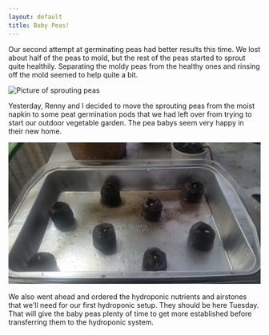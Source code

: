 ```yaml
---
layout: default
title: Baby Peas!
---
```


Our second attempt at germinating peas had better results this time. We lost about half of the peas to mold, but the rest of the peas started to sprout quite healthily. Separating the moldy peas from the healthy ones and rinsing off the mold seemed to help quite a bit.

![Picture of sprouting peas](/hydroponics/images/20161217_095137.jpg)

Yesterday, Renny and I decided to move the sprouting peas from the moist napkin to some peat germination pods that we had left over from trying to start our outdoor vegetable garden. The pea babys seem very happy in their new home.

![Picture of peas in peat](../images/20161217_100150.jpg)

We also went ahead and ordered the hydroponic nutrients and airstones that we'll need for our first hydroponic setup. They should be here Tuesday. That will give the baby peas plenty of time to get more established before transferring them to the hydroponic system.
